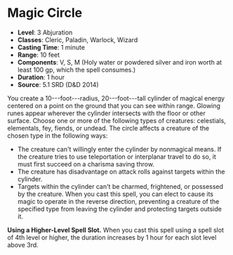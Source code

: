 # Magic Circle

- **Level**: 3 Abjuration
- **Classes**: Cleric, Paladin, Warlock, Wizard
- **Casting Time**: 1 minute
- **Range**: 10 feet
- **Components**: V, S, M (Holy water or powdered silver and iron worth at least 100 gp, which the spell consumes.)
- **Duration**: 1 hour
- **Source**: 5.1 SRD (D&D 2014)

You create a 10-­--foot-­--radius, 20-­--foot-­--tall cylinder of magical energy centered on a point on the ground that you can see within range. Glowing runes appear wherever the cylinder intersects with the floor or other surface. Choose one or more of the following types of creatures: celestials, elementals, fey, fiends, or undead. The circle affects a creature of the chosen type in the following ways: 
- The creature can't willingly enter the cylinder by nonmagical means. If the creature tries to use teleportation or interplanar travel to do so, it must first succeed on a charisma saving throw. 
- The creature has disadvantage on attack rolls against targets within the cylinder. 
- Targets within the cylinder can't be charmed, frightened, or possessed by the creature.
When you cast this spell, you can elect to cause its magic to operate in the reverse direction, preventing a creature of the specified type from leaving the cylinder and protecting targets outside it.

**Using a Higher-Level Spell Slot.** When you cast this spell using a spell slot of 4th level or higher, the duration increases by 1 hour for each slot level above 3rd.

